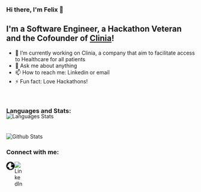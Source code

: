 ### Hi there, I'm Felix 👋

## I'm a Software Engineer, a Hackathon Veteran and the Cofounder of [Clinia][clinia]!
- 🔭 I’m currently working on Clinia, a company that aim to facilitate access to Healthcare for all patients
- 💬 Ask me about anything
- 📫 How to reach me: Linkedin or email
- ⚡ Fun fact: Love Hackathons!
<br />

### Languages and Stats:
<!--
<img align="left" alt="Visual Studio Code" width="26px" src="https://raw.githubusercontent.com/github/explore/80688e429a7d4ef2fca1e82350fe8e3517d3494d/topics/visual-studio-code/visual-studio-code.png" />
<img align="left" alt="HTML5" width="26px" src="https://raw.githubusercontent.com/github/explore/80688e429a7d4ef2fca1e82350fe8e3517d3494d/topics/html/html.png" />
<img align="left" alt="CSS3" width="26px" src="https://raw.githubusercontent.com/github/explore/80688e429a7d4ef2fca1e82350fe8e3517d3494d/topics/css/css.png" />
<img align="left" alt="Sass" width="26px" src="https://raw.githubusercontent.com/github/explore/80688e429a7d4ef2fca1e82350fe8e3517d3494d/topics/sass/sass.png" />
<img align="left" alt="JavaScript" width="26px" src="https://raw.githubusercontent.com/github/explore/80688e429a7d4ef2fca1e82350fe8e3517d3494d/topics/javascript/javascript.png" />
<img align="left" alt="React" width="26px" src="https://raw.githubusercontent.com/github/explore/80688e429a7d4ef2fca1e82350fe8e3517d3494d/topics/react/react.png" />
<img align="left" alt="Node.js" width="26px" src="https://raw.githubusercontent.com/github/explore/80688e429a7d4ef2fca1e82350fe8e3517d3494d/topics/nodejs/nodejs.png" />
<img align="left" alt="MongoDB" width="26px" src="https://raw.githubusercontent.com/github/explore/80688e429a7d4ef2fca1e82350fe8e3517d3494d/topics/mongodb/mongodb.png" />
<img align="left" alt="Git" width="26px" src="https://raw.githubusercontent.com/github/explore/80688e429a7d4ef2fca1e82350fe8e3517d3494d/topics/git/git.png" />
<img align="left" alt="GitHub" width="26px" src="https://raw.githubusercontent.com/github/explore/78df643247d429f6cc873026c0622819ad797942/topics/github/github.png"/>
-->
<img align="left" style="margin-top: -20px" alt="Languages Stats" src="https://github-readme-stats.vercel.app/api/top-langs/?username=FelixLeChat&layout=compact" />
<br /><br />
<img align="left" alt="Github Stats" src="https://github-readme-stats.vercel.app/api?username=FelixLeChat&show_icons=true&hide_border=true&count_private=true" />
<br />


### Connect with me:
[<img align="left" alt="clinia.com" width="22px" src="https://raw.githubusercontent.com/iconic/open-iconic/master/svg/globe.svg" />][clinia]
[<img align="left" alt="LinkedIn" width="22px" src="https://cdn.jsdelivr.net/npm/simple-icons@v3/icons/linkedin.svg" />][linkedin]
<br />

[clinia]: https://clinia.com
[linkedin]: https://www.linkedin.com/in/felixlrc/
